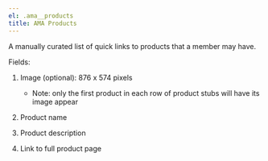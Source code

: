 ```yaml
---
el: .ama__products
title: AMA Products
---
```

A manually curated list of quick links to products that a member may have.

Fields:

1. Image (optional): 876 x 574 pixels

    * Note: only the first product in each row of product stubs will have its image appear

2. Product name

3. Product description

4. Link to full product page 
